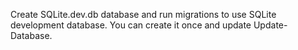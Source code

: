 Create SQLite.dev.db database and run migrations to use SQLite development database.
You can create it once and update Update-Database.